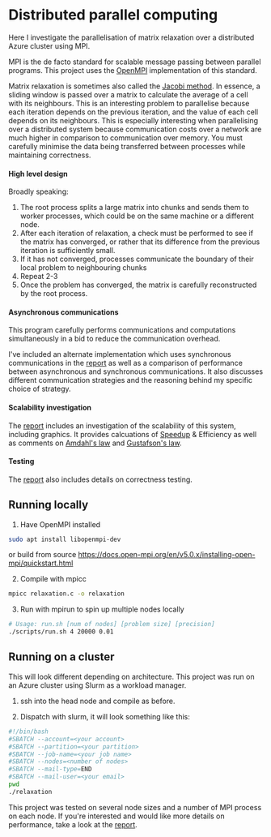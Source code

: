 # Distributed parallel computing

Here I investigate the parallelisation of matrix relaxation over a distributed Azure cluster using MPI. 

MPI is the de facto standard for scalable message passing between parallel programs. This project uses the [OpenMPI](https://www.open-mpi.org/) implementation of this standard.

Matrix relaxation is sometimes also called the [Jacobi method](https://en.wikipedia.org/wiki/Relaxation_(iterative_method)). In essence, a sliding window is passed over a matrix to calculate the average of a cell with its neighbours. This is an interesting problem to parallelise because each iteration depends on the previous iteration, and the value of each cell depends on its neighbours. This is especially interesting when parallelising over a distributed system because communication costs over a network are much higher in comparison to communication over memory. You must carefully minimise the data being transferred between processes while maintaining correctness.

#### High level design
Broadly speaking:
1. The root process splits a large matrix into chunks and sends them to worker processes, which could be on the same machine or a different node.
2. After each iteration of relaxation, a check must be performed to see if the matrix has converged, or rather that its difference from the previous iteration is sufficiently small.
3. If it has not converged, processes communicate the boundary of their local problem to neighbouring chunks
4. Repeat 2-3
5. Once the problem has converged, the matrix is carefully reconstructed by the root process.

#### Asynchronous communications
This program carefully performs communications and computations simultaneously in a bid to reduce the communication overhead.

I've included an alternate implementation which uses synchronous communications in the [report](Investigation%20Report.pdf) as well as a comparison of performance between asynchronous and synchronous communications. It also discusses different communication strategies and the reasoning behind my specific choice of strategy.

#### Scalability investigation
The [report](Investigation%20Report.pdf) includes an investigation of the scalability of this system, including graphics. It provides calcuations of [Speedup](https://en.wikipedia.org/wiki/Speedup) & Efficiency as well as comments on [Amdahl's law](https://en.wikipedia.org/wiki/Amdahl's_law) and [Gustafson's law](https://en.wikipedia.org/wiki/Gustafson's_law).

#### Testing 
The [report](Investigation%20Report.pdf) also includes details on correctness testing.

## Running locally
1. Have OpenMPI installed
```bash
sudo apt install libopenmpi-dev
```
or build from source
https://docs.open-mpi.org/en/v5.0.x/installing-open-mpi/quickstart.html

2. Compile with mpicc
```bash
mpicc relaxation.c -o relaxation
```

3. Run with mpirun to spin up multiple nodes locally
```bash
# Usage: run.sh [num of nodes] [problem size] [precision]
./scripts/run.sh 4 20000 0.01
```

## Running on a cluster
This will look different depending on architecture. This project was run on an Azure cluster using Slurm as a workload manager.

1. ssh into the head node and compile as before.

2. Dispatch with slurm, it will look something like this:
```bash
#!/bin/bash
#SBATCH --account=<your account>
#SBATCH --partition=<your partition>
#SBATCH --job-name=<your job name>
#SBATCH --nodes=<number of nodes> 
#SBATCH --mail-type=END
#SBATCH --mail-user=<your email>
pwd
./relaxation
```

This project was tested on several node sizes and a number of MPI process on each node. If you're interested and would like more details on performance, take a look at the [report](Investigation%20Report.pdf).